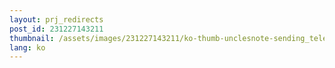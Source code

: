 ```yaml
---
layout: prj_redirects
post_id: 231227143211
thumbnail: /assets/images/231227143211/ko-thumb-unclesnote-sending_telegram_message_from_jenkins_pipeline_script.png
lang: ko
---
```

